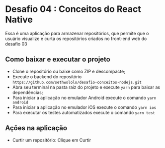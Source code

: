 # Desafio 04 : Conceitos do React Native

Essa é uma aplicação para armazenar repositórios, que permite que o usuário visualize e curta os repositórios criados no front-end web do desafio 03

## Como baixar e executar o projeto

 - Clone o repositório ou baixe como ZIP e descompacte;
 - Execute o backend do repositório `https://github.com/sethwololo/desafio-conceitos-nodejs.git`
 - Abra seu terminal na pasta raiz do projeto e execute `yarn` para baixar as dependências;
 - Para iniciar a aplicação no emulador Android execute o comando  `yarn android`
 - Para iniciar a aplicação no emulador iOS execute o comando  `yarn ios`
 - Para executar os testes automatizados execute o comando  `yarn test`
 
## Ações na aplicação
 - Curtir um repositório: Clique em Curtir

